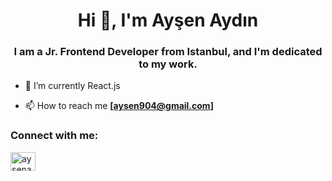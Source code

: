 <h1 align="center">Hi 👋, I'm Ayşen Aydın</h1>
<h3 align="center"> I am a Jr. Frontend Developer from Istanbul, and I'm dedicated to my work.</h3>

<p align="left"> </p>

- 🌱 I’m currently React.js

- 📫 How to reach me **[aysen904@gmail.com]**


<h3 align="left">Connect with me:</h3>
<p align="left">
<a href="https://www.linkedin.com/in/aysenaydin/" target="blank"><img align="center" src="https://raw.githubusercontent.com/rahuldkjain/github-profile-readme-generator/master/src/images/icons/Social/linked-in-alt.svg" alt="aysenaydin" height="30" width="40" /></a>
